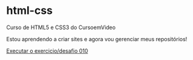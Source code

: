 # html-css

Curso de HTML5 e CSS3 do CursoemVideo

Estou aprendendo a criar sites e agora vou gerenciar meus repositórios!


<a href="https://diogokennedyfl.github.io/html-css/desafios/MODULO-02/revisão010/android.html">Executar o exercicio/desafio 010</a>